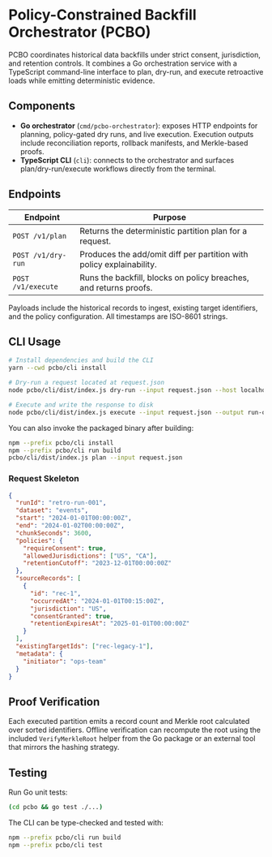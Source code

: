 # Policy-Constrained Backfill Orchestrator (PCBO)

PCBO coordinates historical data backfills under strict consent, jurisdiction, and retention controls. It
combines a Go orchestration service with a TypeScript command-line interface to plan, dry-run, and execute
retroactive loads while emitting deterministic evidence.

## Components

- **Go orchestrator** (`cmd/pcbo-orchestrator`): exposes HTTP endpoints for planning, policy-gated dry runs, and
  live execution. Execution outputs include reconciliation reports, rollback manifests, and Merkle-based proofs.
- **TypeScript CLI** (`cli`): connects to the orchestrator and surfaces plan/dry-run/execute workflows directly
  from the terminal.

## Endpoints

| Endpoint        | Purpose                                                             |
| --------------- | ------------------------------------------------------------------- |
| `POST /v1/plan` | Returns the deterministic partition plan for a request.             |
| `POST /v1/dry-run` | Produces the add/omit diff per partition with policy explainability. |
| `POST /v1/execute` | Runs the backfill, blocks on policy breaches, and returns proofs.   |

Payloads include the historical records to ingest, existing target identifiers, and the policy configuration.
All timestamps are ISO-8601 strings.

## CLI Usage

```bash
# Install dependencies and build the CLI
yarn --cwd pcbo/cli install

# Dry-run a request located at request.json
node pcbo/cli/dist/index.js dry-run --input request.json --host localhost --port 8080

# Execute and write the response to disk
node pcbo/cli/dist/index.js execute --input request.json --output run-output.json
```

You can also invoke the packaged binary after building:

```bash
npm --prefix pcbo/cli install
npm --prefix pcbo/cli run build
pcbo/cli/dist/index.js plan --input request.json
```

### Request Skeleton

```json
{
  "runId": "retro-run-001",
  "dataset": "events",
  "start": "2024-01-01T00:00:00Z",
  "end": "2024-01-02T00:00:00Z",
  "chunkSeconds": 3600,
  "policies": {
    "requireConsent": true,
    "allowedJurisdictions": ["US", "CA"],
    "retentionCutoff": "2023-12-01T00:00:00Z"
  },
  "sourceRecords": [
    {
      "id": "rec-1",
      "occurredAt": "2024-01-01T00:15:00Z",
      "jurisdiction": "US",
      "consentGranted": true,
      "retentionExpiresAt": "2025-01-01T00:00:00Z"
    }
  ],
  "existingTargetIds": ["rec-legacy-1"],
  "metadata": {
    "initiator": "ops-team"
  }
}
```

## Proof Verification

Each executed partition emits a record count and Merkle root calculated over sorted identifiers. Offline
verification can recompute the root using the included `VerifyMerkleRoot` helper from the Go package or an
external tool that mirrors the hashing strategy.

## Testing

Run Go unit tests:

```bash
(cd pcbo && go test ./...)
```

The CLI can be type-checked and tested with:

```bash
npm --prefix pcbo/cli run build
npm --prefix pcbo/cli test
```
